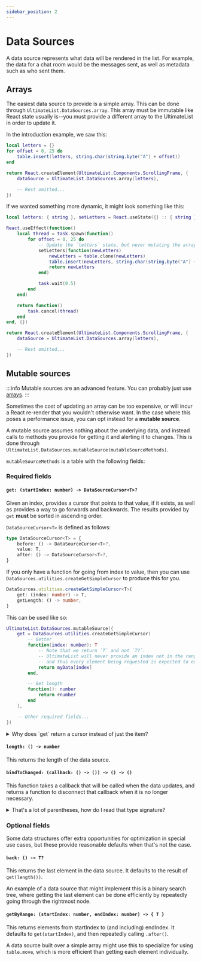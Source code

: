 ```yaml
---
sidebar_position: 2
---
```

# Data Sources
A data source represents what data will be rendered in the list. For example, the data for a chat room would be the messages sent, as well as metadata such as who sent them.

## Arrays
The easiest data source to provide is a simple array. This can be done through `UltimateList.DataSources.array`. This array must be immutable like React state usually is--you must provide a different array to the UltimateList in order to update it.

In the introduction example, we saw this:

```lua
local letters = {}
for offset = 0, 25 do
    table.insert(letters, string.char(string.byte("A") + offset))
end

return React.createElement(UltimateList.Components.ScrollingFrame, {
    dataSource = UltimateList.DataSources.array(letters),

    -- Rest omitted...
})
```

If we wanted something more dynamic, it might look something like this:
```lua
local letters: { string }, setLetters = React.useState({} :: { string })

React.useEffect(function()
    local thread = task.spawn(function()
        for offset = 0, 25 do
            -- Update the `letters` state, but never mutating the array.
            setLetters(function(newLetters)
                newLetters = table.clone(newLetters)
                table.insert(newLetters, string.char(string.byte("A") + offset))
                return newLetters
            end)

            task.wait(0.5)
        end
    end)

    return function()
        task.cancel(thread)
    end
end, {})

return React.createElement(UltimateList.Components.ScrollingFrame, {
    dataSource = UltimateList.DataSources.array(letters),

    -- Rest omitted...
})
```

## Mutable sources

:::info
Mutable sources are an advanced feature. You can probably just use [arrays](#arrays).
:::

Sometimes the cost of updating an array can be too expensive, or will incur a React re-render that you wouldn't otherwise want. In the case where this poses a performance issue, you can opt instead for a **mutable source**.

A mutable source assumes nothing about the underlying data, and instead calls to methods you provide for getting it and alerting it to changes. This is done through `UltimateList.DataSources.mutableSource(mutableSourceMethods)`.

`mutableSourceMethods` is a table with the following fields:

### Required fields

#### `get: (startIndex: number) -> DataSourceCursor<T>?`

Given an index, provides a cursor that points to that value, if it exists, as well as provides a way to go forwards and backwards. The results provided by `get` **must** be sorted in ascending order.

`DataSourceCursor<T>` is defined as follows:
```ts
type DataSourceCursor<T> = {
    before: () -> DataSourceCursor<T>?,
    value: T,
    after: () -> DataSourceCursor<T>?,
}
```

If you only have a function for going from index to value, then you can use `DataSources.utilities.createGetSimpleCursor` to produce this for you. 

```ts
DataSources.utilities.createGetSimpleCursor<T>(
    get: (index: number) -> T,
    getLength: () -> number,
)
```

This can be used like so:

```lua
UltimateList.DataSources.mutableSource({
    get = DataSources.utilities.createGetSimpleCursor(
        -- Getter
        function(index: number): T
            -- Note that we return `T` and not `T?`.
            -- UltimateList will never provide an index not in the range of 1 <= index <= length,
            -- and thus every element being requested is expected to exist.
            return myData[index]
        end,

        -- Get length
        function(): number
            return #number
        end
    ),

    -- Other required fields...
})
```

<details>
    <summary>Why does `get` return a cursor instead of just the item?</summary>

    Some data structures have a different time complexity for going forwards/backwards than for indexing. For example, a binary search tree provides `O(log n)` access, meaning getting m elements naively is `O(m log n)`. However, going from an existing element to the element before or afterwards is `O(1)`: getting the previous element is going to the left in the tree, and getting the next element is going to the right.
    
    These kinds of tree-like structures are expected for specific use cases, such as the data model instance tree where elements can be removed or inserted anywhere in the collection.
</details>

#### `length: () -> number`
This returns the length of the data source.

#### `bindToChanged: (callback: () -> ()) -> () -> ()`
This function takes a callback that will be called when the data updates, and returns a function to disconnect that callback when it is no longer necessary.

<details>
    <summary>That's a lot of parentheses, how do I read that type signature?</summary>

    Let's work our way to it by starting with a function that takes nothing, and returns nothing.

    `bindToChanged: () -> ()`

    Now we want to return the destructor. In other words, a function that returns a function.

    `bindToChanged: () -> () -> ()`

    Now, let's make it take a callback, another function that takes nothing and returns nothing.

    `bindToChanged: (callback: () -> ()) -> () -> ()`

    If it helps, you can also imagine this with type aliases:

    ```ts
    type Callback = () -> ()

    // ...
    bindToChanged: (Callback) -> Callback
    ```
</details>

### Optional fields

Some data structures offer extra opportunities for optimization in special use cases, but these provide reasonable defaults when that's not the case.

#### `back: () -> T?`
This returns the last element in the data source. It defaults to the result of `get(length())`.

An example of a data source that might implement this is a binary search tree, where getting the last element can be done efficiently by repeatedly going through the rightmost node.

#### `getByRange: (startIndex: number, endIndex: number) -> { T }`
This returns elements from startIndex to (and including) endIndex. It defaults to `get(startIndex)`, and then repeatedly calling `.after()`.

A data source built over a simple array might use this to specialize for using `table.move`, which is more efficient than getting each element individually.
